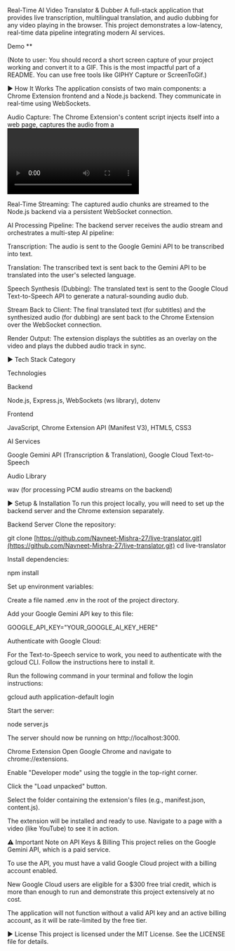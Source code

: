 Real-Time AI Video Translator & Dubber
A full-stack application that provides live transcription, multilingual translation, and audio dubbing for any video playing in the browser. This project demonstrates a low-latency, real-time data pipeline integrating modern AI services.

Demo
**

(Note to user: You should record a short screen capture of your project working and convert it to a GIF. This is the most impactful part of a README. You can use free tools like GIPHY Capture or ScreenToGif.)

► How It Works
The application consists of two main components: a Chrome Extension frontend and a Node.js backend. They communicate in real-time using WebSockets.

Audio Capture: The Chrome Extension's content script injects itself into a web page, captures the audio from a <video> element, and encodes it into PCM format.

Real-Time Streaming: The captured audio chunks are streamed to the Node.js backend via a persistent WebSocket connection.

AI Processing Pipeline: The backend server receives the audio stream and orchestrates a multi-step AI pipeline:

Transcription: The audio is sent to the Google Gemini API to be transcribed into text.

Translation: The transcribed text is sent back to the Gemini API to be translated into the user's selected language.

Speech Synthesis (Dubbing): The translated text is sent to the Google Cloud Text-to-Speech API to generate a natural-sounding audio dub.

Stream Back to Client: The final translated text (for subtitles) and the synthesized audio (for dubbing) are sent back to the Chrome Extension over the WebSocket connection.

Render Output: The extension displays the subtitles as an overlay on the video and plays the dubbed audio track in sync.

► Tech Stack
Category

Technologies

Backend

Node.js, Express.js, WebSockets (ws library), dotenv

Frontend

JavaScript, Chrome Extension API (Manifest V3), HTML5, CSS3

AI Services

Google Gemini API (Transcription & Translation), Google Cloud Text-to-Speech

Audio Library

wav (for processing PCM audio streams on the backend)

► Setup & Installation
To run this project locally, you will need to set up the backend server and the Chrome extension separately.

Backend Server
Clone the repository:

git clone [https://github.com/Navneet-Mishra-27/live-translator.git](https://github.com/Navneet-Mishra-27/live-translator.git)
cd live-translator

Install dependencies:

npm install

Set up environment variables:

Create a file named .env in the root of the project directory.

Add your Google Gemini API key to this file:

GOOGLE_API_KEY="YOUR_GOOGLE_AI_KEY_HERE"

Authenticate with Google Cloud:

For the Text-to-Speech service to work, you need to authenticate with the gcloud CLI. Follow the instructions here to install it.

Run the following command in your terminal and follow the login instructions:

gcloud auth application-default login

Start the server:

node server.js

The server should now be running on http://localhost:3000.

Chrome Extension
Open Google Chrome and navigate to chrome://extensions.

Enable "Developer mode" using the toggle in the top-right corner.

Click the "Load unpacked" button.

Select the folder containing the extension's files (e.g., manifest.json, content.js).

The extension will be installed and ready to use. Navigate to a page with a video (like YouTube) to see it in action.

⚠️ Important Note on API Keys & Billing
This project relies on the Google Gemini API, which is a paid service.

To use the API, you must have a valid Google Cloud project with a billing account enabled.

New Google Cloud users are eligible for a $300 free trial credit, which is more than enough to run and demonstrate this project extensively at no cost.

The application will not function without a valid API key and an active billing account, as it will be rate-limited by the free tier.

► License
This project is licensed under the MIT License. See the LICENSE file for details.
